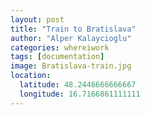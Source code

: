 ```yaml
---
layout: post
title: "Train to Bratislava"
author: "Alper Kalaycioglu"
categories: whereiwork
tags: [documentation]
image: Bratislava-train.jpg
location:
  latitude: 48.2446666666667
  longitude: 16.7166861111111
---
```


